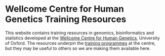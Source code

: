 # Wellcome Centre for Human Genetics Training Resources

This website contains training resources in genomics, bioinformatics and statistics developed at
the [Wellcome Centre for Human Genetics](https://www.well.ox.ac.uk), University of Oxford. The
resources underpin the [training programmes](https://www.well.ox.ac.uk/study) at the centre, but
they may be useful to others so we are making them available here.

